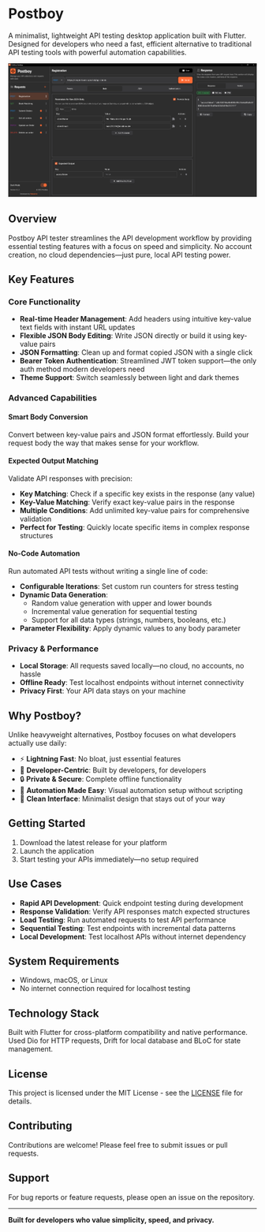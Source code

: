 # Postboy

A minimalist, lightweight API testing desktop application built with Flutter. Designed for developers who need a fast, efficient alternative to traditional API testing tools with powerful automation capabilities.

![Postboy Screenshot](assets/screenshot.png)

## Overview

Postboy API tester streamlines the API development workflow by providing essential testing features with a focus on speed and simplicity. No account creation, no cloud dependencies—just pure, local API testing power.

## Key Features

### Core Functionality

- **Real-time Header Management**: Add headers using intuitive key-value text fields with instant URL updates
- **Flexible JSON Body Editing**: Write JSON directly or build it using key-value pairs
- **JSON Formatting**: Clean up and format copied JSON with a single click
- **Bearer Token Authentication**: Streamlined JWT token support—the only auth method modern developers need
- **Theme Support**: Switch seamlessly between light and dark themes

### Advanced Capabilities

#### Smart Body Conversion
Convert between key-value pairs and JSON format effortlessly. Build your request body the way that makes sense for your workflow.

#### Expected Output Matching
Validate API responses with precision:
- **Key Matching**: Check if a specific key exists in the response (any value)
- **Key-Value Matching**: Verify exact key-value pairs in the response
- **Multiple Conditions**: Add unlimited key-value pairs for comprehensive validation
- **Perfect for Testing**: Quickly locate specific items in complex response structures

#### No-Code Automation
Run automated API tests without writing a single line of code:
- **Configurable Iterations**: Set custom run counters for stress testing
- **Dynamic Data Generation**:
    - Random value generation with upper and lower bounds
    - Incremental value generation for sequential testing
    - Support for all data types (strings, numbers, booleans, etc.)
- **Parameter Flexibility**: Apply dynamic values to any body parameter

### Privacy & Performance

- **Local Storage**: All requests saved locally—no cloud, no accounts, no hassle
- **Offline Ready**: Test localhost endpoints without internet connectivity
- **Privacy First**: Your API data stays on your machine

## Why Postboy?

Unlike heavyweight alternatives, Postboy focuses on what developers actually use daily:

- ⚡ **Lightning Fast**: No bloat, just essential features
- 🎯 **Developer-Centric**: Built by developers, for developers
- 🔒 **Private & Secure**: Complete offline functionality
- 🤖 **Automation Made Easy**: Visual automation setup without scripting
- 🎨 **Clean Interface**: Minimalist design that stays out of your way

## Getting Started

1. Download the latest release for your platform
2. Launch the application
3. Start testing your APIs immediately—no setup required

## Use Cases

- **Rapid API Development**: Quick endpoint testing during development
- **Response Validation**: Verify API responses match expected structures
- **Load Testing**: Run automated requests to test API performance
- **Sequential Testing**: Test endpoints with incremental data patterns
- **Local Development**: Test localhost APIs without internet dependency

## System Requirements

- Windows, macOS, or Linux
- No internet connection required for localhost testing

## Technology Stack

Built with Flutter for cross-platform compatibility and native performance.
Used Dio for HTTP requests, Drift for local database and BLoC for state management.

## License

This project is licensed under the MIT License - see the [LICENSE](LICENSE) file for details.

## Contributing

Contributions are welcome! Please feel free to submit issues or pull requests.

## Support

For bug reports or feature requests, please open an issue on the repository.

---

**Built for developers who value simplicity, speed, and privacy.**